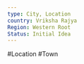 ```yaml
---
type: City, Location
country: Vriksha Rajya
Region: Western Root
Status: Initial Idea
---
```


#Location #Town
